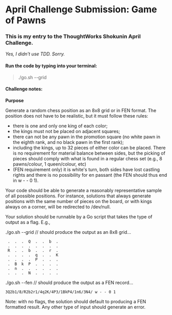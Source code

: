 # April Challenge Submission: Game of Pawns
### This is my entry to the ThoughtWorks Shokunin April Challenge.

_Yes, I didn't use TDD. Sorry._

#### Run the code by typing into your terminal:
> ./go.sh --grid

#### Challenge notes:

**Purpose**

Generate a random chess position as an 8x8 grid or in FEN format. The position does not have to be realistic, but it must follow these rules:

- there is one and only one king of each color;
- the kings must not be placed on adjacent squares;
- there can not be any pawn in the promotion square (no white pawn in the eighth rank, and no black pawn in the first rank);
- including the kings, up to 32 pieces of either color can be placed. There is no requirement for material balance between sides, but the picking of pieces should comply with what is found in a regular chess set (e.g., 8 pawns/colour, 1 queen/colour, etc)
- (FEN requirement only) it is white's turn, both sides have lost castling rights and there is no possibility for en passant (the FEN should thus end in w - - 0 1).

Your code should be able to generate a reasonably representative sample of all possible positions.  For instance, solutions that always generate positions with the same number of pieces on the board, or with kings always on a corner, will be redirected to /dev/null. 

Your solution should be runnable by a Go script that takes the type of output as a flag.  E.g., 

./go.sh --grid // should produce the output as an 8x8 grid...
```
 .  .  .  Q  .  .  b  . 
 .  .  .  .  .  .  .  . 
 R  .  .  b  .  .  r  . 
 .  .  .  .  q  .  .  K 
 .  .  .  .  P  .  .  . 
 .  B  k  P  .  .  .  . 
 .  n  .  .  .  .  .  . 
 .  .  .  N  .  .  .  . 
 ```
 
./go.sh --fen // should produce the output as a FEN record...
```
3Q2b1/8/R2b2r1/4q2K/4P3/1BkP4/1n6/3N4/ w - - 0 1
```

Note: with no flags, the solution should default to producing a FEN formatted result.  Any other type of input should generate an error.
